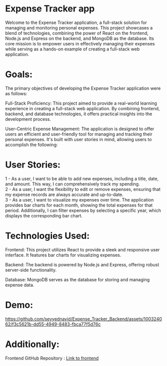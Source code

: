 # Expense Tracker app
Welcome to the Expense Tracker application, a full-stack solution for managing and monitoring personal expenses. This project showcases a blend of technologies, combining the power of React on the frontend, Node.js and Express on the backend, and MongoDB as the database. Its core mission is to empower users in effectively managing their expenses while serving as a hands-on example of creating a full-stack web application.

# Goals:
The primary objectives of developing the Expense Tracker application were as follows:

Full-Stack Proficiency: This project aimed to provide a real-world learning experience in creating a full-stack web application. By combining frontend, backend, and database technologies, it offers practical insights into the development process.

User-Centric Expense Management: The application is designed to offer users an efficient and user-friendly tool for managing and tracking their personal expenses. It's built with user stories in mind, allowing users to accomplish the following:

# User Stories:
1 - As a user, I want to be able to add new expenses, including a title, date, and amount. This way, I can comprehensively track my spending.<br />
2 - As a user, I want the flexibility to edit or remove expenses, ensuring that my expense records are always accurate and up-to-date.<br />
3 - As a user, I want to visualize my expenses over time. The application provides bar charts for each month, showing the total expenses for that period. Additionally, I can filter expenses by selecting a specific year, which displays the corresponding bar chart.

# Technologies Used:
Frontend: This project utilizes React to provide a sleek and responsive user interface. It features bar charts for visualizing expenses.<br />

Backend: The backend is powered by Node.js and Express, offering robust server-side functionality.<br />

Database: MongoDB serves as the database for storing and managing expense data.

# Demo:
https://github.com/seyyednavid/Expense_Tracker_Backend/assets/100324062/f3c5621b-dd55-4949-8483-fbca77f5d76c

# Additionally:
Frontend GitHub Repository : [Link to frontend](https://github.com/seyyednavid/Expense_Tracker_Frontend)

